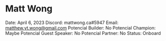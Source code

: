 # Matt Wong

Date: April 6, 2023
Discord: mattwong.ca#5947
Email: matthew.yt.wong@gmail.com
Potencial Builder: No
Potencial Champion: Maybe
Potencial Guest Speaker: No
Potencial Partner: No
Status: Onboard